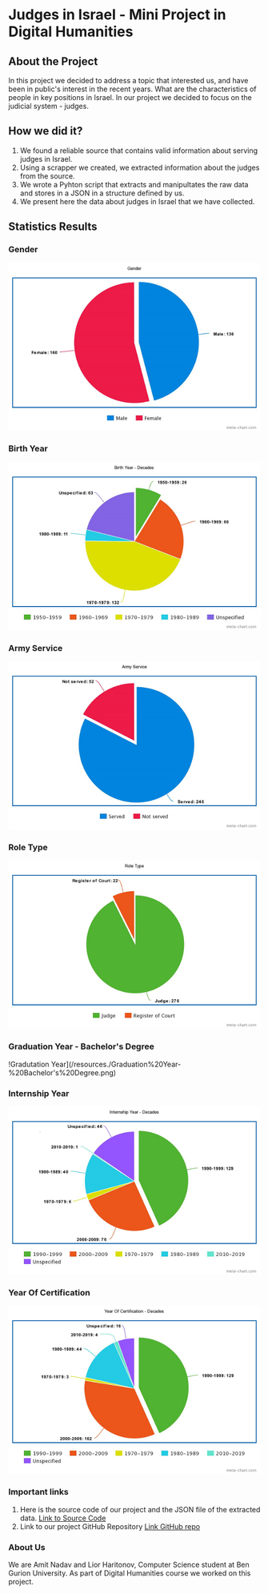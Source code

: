# Judges in Israel - Mini Project in Digital Humanities

## About the Project
In this project we decided to address a topic that interested us, and have been in public's interest in the recent years.
What are the characteristics of people in key positions in Israel. 
In our project we decided to focus on the judicial system - judges.

## How we did it?
1. We found a reliable source that contains valid information about serving judges in Israel.
2. Using a scrapper we created, we extracted information about the judges from the source.
3. We wrote a Pyhton script that extracts and manipultates the raw data and stores in a JSON in a structure defined by us.
4. We present here the data about judges in Israel that we have collected.


## Statistics Results

### **Gender**
![Gender](/resources./Gender.png)

### Birth Year
![Birth Year](/resources./Birth%20Year.png)

### Army Service
![Army service](/resources./Army%20service.png)

### Role Type
![Role Type](/resources./Role%20Type.png)

### Graduation Year - Bachelor's Degree
!Gradutation Year](/resources./Graduation%20Year-%20Bachelor's%20Degree.png)

### Internship Year
![Internship](/resources./Internship%20Year%20-%20Decades.png)

### Year Of Certification
![Certification](/resources./Year%20Of%20Certification%20-%20Decades.png)



### Important links
1. Here is the source code of our project and the JSON file of the extracted data.
   [Link to Source Code](https://github.com/lior84/Digital-Humanities-project/tree/master)
2. Link to our project GitHub Repository
   [Link GitHub repo](https://github.com/lior84/Digital-Humanities-project)
   
   
### About Us
We are Amit Nadav and Lior Haritonov, Computer Science student at Ben Gurion University.
As part of Digital Humanities course we worked on this project.
